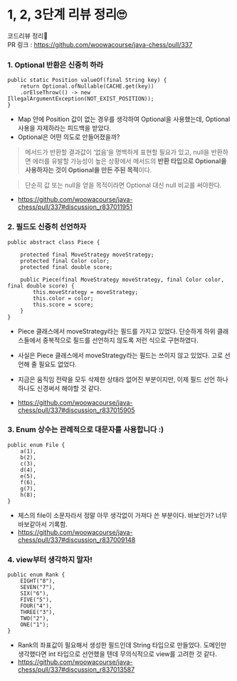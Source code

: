 # 1, 2, 3단계 리뷰 정리🙄

코드리뷰 정리📝<br>
PR 링크 : https://github.com/woowacourse/java-chess/pull/337

### 1. Optional 반환은 신중히 하라

```
public static Position valueOf(final String key) {
    return Optional.ofNullable(CACHE.get(key))
    .orElseThrow(() -> new IllegalArgumentException(NOT_EXIST_POSITION));
}
```

* Map 안에 Position 값이 없는 경우를 생각하여 Optional을 사용했는데, Optional 사용을 자제하라는 피드백을 받았다.
* Optional은 어떤 의도로 만들어졌을까?

> 메서드가 반환할 결과값이 ‘없음’을 명백하게 표현할 필요가 있고, null을 반환하면 에러를 유발할 가능성이 높은 상황에서 메서드의 **반환 타입으로 Optional을 사용하자는 것이 Optional을 만든 주된 목적**이다.

> 단순히 값 또는 null을 얻을 목적이라면 Optional 대신 null 비교를 써야한다.

* https://github.com/woowacourse/java-chess/pull/337#discussion_r837011951

### 2. 필드도 신중히 선언하자

```
public abstract class Piece {

    protected final MoveStrategy moveStrategy;
    protected final Color color;
    protected final double score;

    public Piece(final MoveStrategy moveStrategy, final Color color, final double score) {
        this.moveStrategy = moveStrategy;
        this.color = color;
        this.score = score;
    }
}
```

* Piece 클래스에서 moveStrategy라는 필드를 가지고 있었다. 단순하게 하위 클래스들에서 중복적으로 필드를 선언하지 않도록 저런 식으로 구현하였다.
* 사실은 Piece 클래스에서 moveStrategy라는 필드는 쓰이지 않고 있었다. 고로 선언해 줄 필요도 없었다.
* 지금은 움직임 전략을 모두 삭제한 상태라 없어진 부분이지만, 이제 필드 선언 하나하나도 신경써서 해야할 것 같다.

* https://github.com/woowacourse/java-chess/pull/337#discussion_r837015905

### 3. Enum 상수는 관례적으로 대문자를 사용합니다 :)

```
public enum File {
    a(1),
    b(2),
    c(3),
    d(4),
    e(5),
    f(6),
    g(7),
    h(8);
}
```

* 체스의 file이 소문자라서 정말 아무 생각없이 가져다 쓴 부분이다. 바보인가? 너무 바보같아서 기록함.
* https://github.com/woowacourse/java-chess/pull/337#discussion_r837009148

### 4. view부터 생각하지 말자!

```
public enum Rank {
    EIGHT("8"),
    SEVEN("7"),
    SIX("6"),
    FIVE("5"),
    FOUR("4"),
    THREE("3"),
    TWO("2"),
    ONE("1");
}
```

* Rank의 좌표값이 필요해서 생성한 필드인데 String 타입으로 만들었다. 도메인만 생각했다면 int 타입으로 선언했을 텐데 무의식적으로 view를 고려한 것 같다.
* https://github.com/woowacourse/java-chess/pull/337#discussion_r837013587